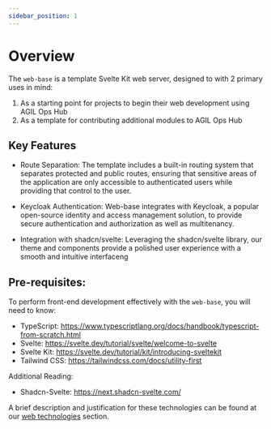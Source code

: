 ```yaml
---
sidebar_position: 1
---
```


# Overview

The `web-base` is a template Svelte Kit web server, designed to with 2 primary uses in mind:

1. As a starting point for projects to begin their web development using AGIL Ops Hub
2. As a template for contributing additional modules to AGIL Ops Hub

## Key Features

-   Route Separation: The template includes a built-in routing system that separates protected and public routes, ensuring that sensitive areas of the application are only accessible to authenticated users while providing that control to the user.

-   Keycloak Authentication: Web-base integrates with Keycloak, a popular open-source identity and access management solution, to provide secure authentication and authorization as well as multitenancy.

-   Integration with shadcn/svelte: Leveraging the shadcn/svelte library, our theme and components provide a polished user experience with a smooth and intuitive interfaceng

## Pre-requisites:

To perform front-end development effectively with the `web-base`, you will need to know:

-   TypeScript: https://www.typescriptlang.org/docs/handbook/typescript-from-scratch.html
-   Svelte: https://svelte.dev/tutorial/svelte/welcome-to-svelte
-   Svelte Kit: https://svelte.dev/tutorial/kit/introducing-sveltekit
-   Tailwind CSS: https://tailwindcss.com/docs/utility-first

Additional Reading:

-   Shadcn-Svelte: https://next.shadcn-svelte.com/

A brief description and justification for these technologies can be found at our
[web technologies](/docs/overview/technologies/web.md) section.
